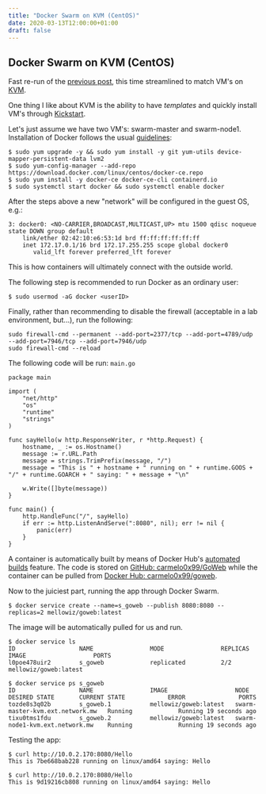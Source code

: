 ```yaml
---
title: "Docker Swarm on KVM (CentOS)"
date: 2020-03-13T12:00:00+01:00
draft: false
---
```


## Docker Swarm on KVM (CentOS)
Fast re-run of the [previous post](https://carmelo0x99.github.io/posts/docker_swarm_clusterhat/), this time streamlined to match VM's on [KVM](https://www.cyberciti.biz/faq/how-to-install-kvm-on-centos-7-rhel-7-headless-server/).

One thing I like about KVM is the ability to have _templates_ and quickly install VM's through [Kickstart](https://docs.centos.org/en-US/centos/install-guide/Kickstart2/).

Let's just assume we have two VM's: swarm-master and swarm-node1. Installation of Docker follows the usual [guidelines](https://docs.docker.com/install/linux/docker-ce/centos/):
```
$ sudo yum upgrade -y && sudo yum install -y git yum-utils device-mapper-persistent-data lvm2
$ sudo yum-config-manager --add-repo https://download.docker.com/linux/centos/docker-ce.repo
$ sudo yum install -y docker-ce docker-ce-cli containerd.io
$ sudo systemctl start docker && sudo systemctl enable docker
```

After the steps above a new "network" will be configured in the guest OS, e.g.:
```
3: docker0: <NO-CARRIER,BROADCAST,MULTICAST,UP> mtu 1500 qdisc noqueue state DOWN group default
    link/ether 02:42:10:e6:53:1d brd ff:ff:ff:ff:ff:ff
    inet 172.17.0.1/16 brd 172.17.255.255 scope global docker0
       valid_lft forever preferred_lft forever
```
This is how containers will ultimately connect with the outside world.

The following step is recommended to run Docker as an ordinary user:
```
$ sudo usermod -aG docker <userID>
```

Finally, rather than recommending to disable the firewall (acceptable in a lab environment, but...), run the following:
```
sudo firewall-cmd --permanent --add-port=2377/tcp --add-port=4789/udp --add-port=7946/tcp --add-port=7946/udp
sudo firewall-cmd --reload
```

The following code will be run:
`main.go`
```
package main

import (
    "net/http"
    "os"
    "runtime"
    "strings"
)

func sayHello(w http.ResponseWriter, r *http.Request) {
    hostname, _ := os.Hostname()
    message := r.URL.Path
    message = strings.TrimPrefix(message, "/")
    message = "This is " + hostname + " running on " + runtime.GOOS + "/" + runtime.GOARCH + " saying: " + message + "\n"

    w.Write([]byte(message))
}

func main() {
    http.HandleFunc("/", sayHello)
    if err := http.ListenAndServe(":8080", nil); err != nil {
        panic(err)
    }
}
```

A container is automatically built by means of Docker Hub's [automated builds](https://docs.docker.com/docker-hub/builds/) feature. The code is stored on [GitHub: carmelo0x99/GoWeb](https://github.com/carmelo0x99/GoWeb) while the container can be pulled from [Docker Hub: carmelo0x99/goweb](https://hub.docker.com/repository/docker/carmelo0x99/goweb).

Now to the juiciest part, running the app through Docker Swarm.
```
$ docker service create --name=s_goweb --publish 8080:8080 --replicas=2 mellowiz/goweb:latest
```

The image will be automatically pulled for us and run.
```
$ docker service ls
ID                  NAME                MODE                REPLICAS            IMAGE                   PORTS
l0poe478uir2        s_goweb             replicated          2/2                 mellowiz/goweb:latest

$ docker service ps s_goweb
ID                  NAME                IMAGE                   NODE                              DESIRED STATE       CURRENT STATE            ERROR               PORTS
tozde8s3q02b        s_goweb.1           mellowiz/goweb:latest   swarm-master-kvm.ext.network.mw   Running             Running 19 seconds ago
tixu0tms1fdu        s_goweb.2           mellowiz/goweb:latest   swarm-node1-kvm.ext.network.mw    Running             Running 19 seconds ago
```

Testing the app:
```
$ curl http://10.0.2.170:8080/Hello
This is 7be668bab228 running on linux/amd64 saying: Hello

$ curl http://10.0.2.170:8080/Hello
This is 9d19216cb808 running on linux/amd64 saying: Hello
```

